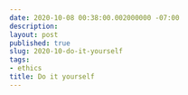 ```yaml
---
date: 2020-10-08 00:38:00.002000000 -07:00
description:
layout: post
published: true
slug: 2020-10-do-it-yourself
tags:
- ethics
title: Do it yourself
---
```

